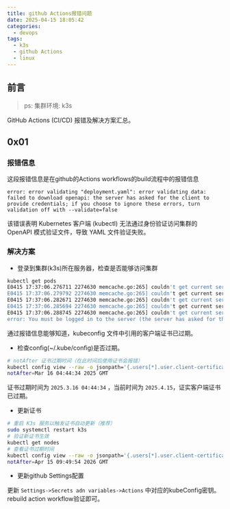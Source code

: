 ```yaml
---
title: github Actions报错问题
date: 2025-04-15 18:05:42
categories:
  - devops
tags:
  - k3s
  - github Actions
  - linux
---
```


## 前言

> ps: 集群环境: k3s

GitHub Actions (CI/CD) 报错及解决方案汇总。

## 0x01

### 报错信息

这段报错信息是在github的Actions workflows的build流程中的报错信息

~~~
error: error validating "deployment.yaml": error validating data: failed to download openapi: the server has asked for the client to provide credentials; if you choose to ignore these errors, turn validation off with --validate=false
~~~

该错误表明 Kubernetes 客户端 (kubectl) 无法通过身份验证访问集群的 OpenAPI 模式验证文件，导致 YAML 文件验证失败。

### 解决方案

- 登录到集群(k3s)所在服务器，检查是否能够访问集群

~~~bash
kubectl get pods                                     
E0415 17:37:06.276711 2274630 memcache.go:265] couldn't get current server API group list: the server has asked for the client to provide credentials
E0415 17:37:06.279792 2274630 memcache.go:265] couldn't get current server API group list: the server has asked for the client to provide credentials
E0415 17:37:06.282671 2274630 memcache.go:265] couldn't get current server API group list: the server has asked for the client to provide credentials
E0415 17:37:06.285694 2274630 memcache.go:265] couldn't get current server API group list: the server has asked for the client to provide credentials
E0415 17:37:06.288745 2274630 memcache.go:265] couldn't get current server API group list: the server has asked for the client to provide credentials
error: You must be logged in to the server (the server has asked for the client to provide credentials)
~~~

通过报错信息能够知道，kubeconfig 文件中引用的客户端证书已过期。

- 检查config(~/.kube/config)是否过期。

~~~bash
# notAfter 证书过期时间（在此时间后使用证书会报错）
kubectl config view --raw -o jsonpath='{.users[*].user.client-certificate-data}' | base64 -d | openssl x509 -enddate -noout
notAfter=Mar 16 04:44:34 2025 GMT
~~~

证书过期时间为 `2025.3.16 04:44:34` ，当前时间为 `2025.4.15`，证实客户端证书已过期。

- 更新证书

~~~bash
# 重启 K3s 服务以触发证书自动更新（推荐）
sudo systemctl restart k3s
# 验证新证书生效
kubectl get nodes
# 查看证书过期时间
kubectl config view --raw -o jsonpath='{.users[*].user.client-certificate-data}' | base64 -d | openssl x509 -enddate -noout
notAfter=Apr 15 09:49:54 2026 GMT
~~~

- 更新github Settings配置

更新 `Settings->Secrets adn variables->Actions` 中对应的kubeConfig密钥。rebuild action workflow验证即可。

